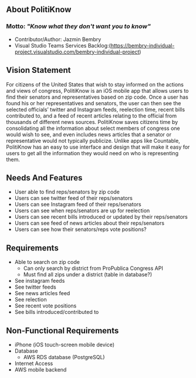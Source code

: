 ## About PolitiKnow
### Motto: *"Know what they don't want you to know"*

* Contributor/Author: Jazmin Bembry
* Visual Studio Teams Services Backlog:(https://bembry-individual-project.visualstudio.com/bembry-individual-project)

## Vision Statement

For citizens of the United States that wish to stay informed on the actions and views of congress, PolitiKnow is an iOS mobile app that allows users to find their senators and representatives based on zip code. Once a user has found his or her representatives and senators, the user can then see the selected officials’ twitter and Instagram feeds, reelection time, recent bills contributed to, and a feed of recent articles relating to the official from thousands of different news sources. PolitiKnow saves citizens time by consolidating all the information about select members of congress one would wish to see, and even includes news articles that a senator or representative would not typically publicize.  Unlike apps like Countable, PolitiKnow has an easy to use interface and design that will make it easy for users to get all the information they would need on who is representing them.


## Needs And Features

*  User able to find reps/senators by zip code
*  Users can see twitter feed of their reps/senators
*  Users can see Instagram feed of their reps/senators
*  Users can see when reps/senators are up for reelection
*  Users can see recent bills introduced or updated by their reps/senators
*  Users can see feed of news articles about their reps/senators
*  Users can see how their senators/reps vote positions?

## Requirements

* Able to search on zip code
    * Can only search by district from ProPublica Congress API
    * Must find all zips under a district (table in database?)
*  See instagram feeds
*  See twitter feeds
*  See news articles feed
* See relection
* See recent vote positions
*  See bills introduced/contributed to

## Non-Functional Requirements

* iPhone (iOS touch-screen mobile device)
* Database
    - AWS RDS database (PostgreSQL)
* Internet Access
* AWS mobile backend






